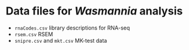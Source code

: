 # Data files for _Wasmannia_ analysis
- `rnaCodes.csv` library descriptions for RNA-seq
- `rsem.csv` RSEM 
- `snipre.csv` and `mkt.csv` MK-test data
